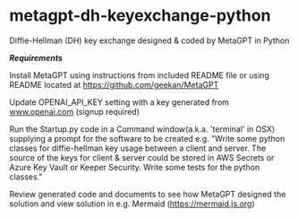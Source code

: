 # metagpt-dh-keyexchange-python
Diffie-Hellman (DH) key exchange designed & coded by MetaGPT in Python

**_Requirements_**

Install MetaGPT using instructions from included README file or using README located at https://github.com/geekan/MetaGPT

Update OPENAI_API_KEY setting with a key generated from www.openai.com (signup required)

Run the Startup.py code in a Command window(a.k.a. 'terminal' in OSX) supplying a prompt for the software to be created 
e.g. "Write some python classes for diffie-hellman key usage between a client and server. The source of the keys for client & server could be stored in AWS Secrets or Azure Key Vault or Keeper Security. Write some tests for the python classes."

Review generated code and documents to see how MetaGPT designed the solution and view solution in e.g. Mermaid (https://mermaid.js.org)
